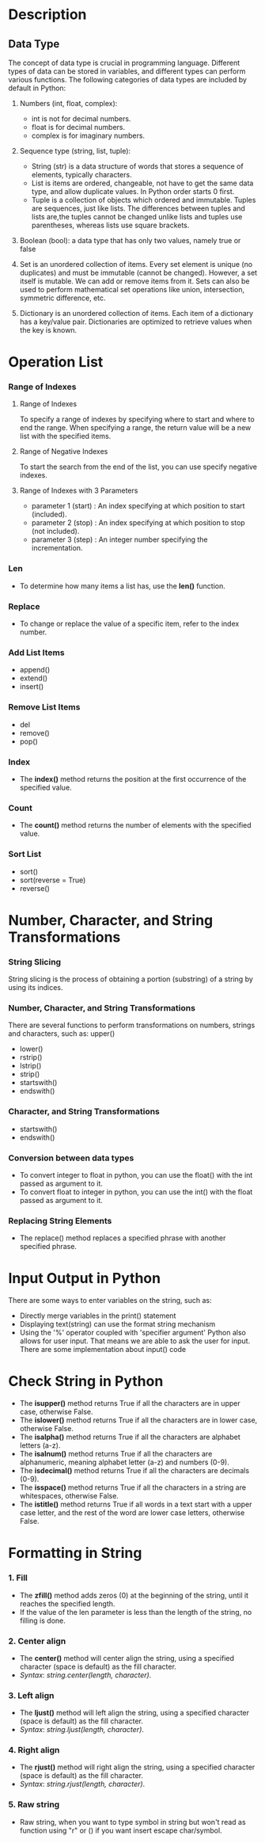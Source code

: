 # Description

## **Data Type**

The concept of data type is crucial in programming language.
Different types of data can be stored in variables, and different types can perform various functions.
The following categories of data types are included by default in Python:

1. Numbers (int, float, complex):

   -	int is not for decimal numbers.
   -	float is for decimal numbers.
   - complex is for imaginary numbers.

2. Sequence type (string, list, tuple):

    - String (str) is  a data structure of words that stores a sequence of elements, typically characters.
    - List  is items are ordered, changeable, not have to get the same data type, and allow duplicate values. In Python order starts 0 first.
    - Tuple is a collection of objects which ordered and immutable. Tuples are sequences, just like lists. The differences between tuples and lists are,the tuples cannot     be changed unlike lists and tuples use parentheses, whereas lists use square brackets.

3. Boolean (bool): a data type that has only two values, namely true or false

4. Set is an unordered collection of items. Every set element is unique (no duplicates) and must be immutable (cannot be changed).
   However, a set itself is mutable. We can add or remove items from it.
   Sets can also be used to perform mathematical set operations like union, intersection, symmetric difference, etc.

5. Dictionary is an unordered collection of items. Each item of a dictionary has a key/value pair.
   Dictionaries are optimized to retrieve values when the key is known.

# Operation List

### **Range of Indexes**
1. Range of Indexes
   
   To specify a range of indexes by specifying where to start and where to end the range. When specifying a range, the return value will be a new list with the specified items.

2. Range of Negative Indexes

   To start the search from the end of the list, you can use specify negative indexes.

3. Range of Indexes with 3 Parameters
   - parameter 1 (start) : An index specifying at which position to start (included).
   - parameter 2 (stop) : An index specifying at which position to stop (not included).
   - parameter 3 (step) : An integer number specifying the incrementation.

### **Len**

   - To determine how many items a list has, use the **len()** function.

### **Replace**
- To change or replace the value of a specific item, refer to the index number.

### **Add List Items**
- append()
- extend()
- insert()

### **Remove List Items**
- del
- remove()
- pop()

### **Index**
- The **index()** method returns the position at the first occurrence of the specified value.

### **Count**
- The **count()** method returns the number of elements with the specified value.

### **Sort List**
- sort()
- sort(reverse = True)
- reverse()

# Number, Character, and String Transformations

### **String Slicing**
String slicing is the process of obtaining a portion (substring) of a string by using its indices.

### **Number, Character, and String Transformations**
There are several functions to perform transformations on numbers, strings and characters, such as:
upper()
- lower()
- rstrip()
- lstrip()
- strip()
- startswith()
- endswith()

### **Character, and String Transformations**
- startswith()
- endswith()

### **Conversion between data types**
- To convert integer to float in python, you can use the float() with the int passed as argument to it.
- To convert float to integer in python, you can use the int() with the float passed as argument to it.

### **Replacing String Elements**
- The replace() method replaces a specified phrase with another specified phrase.

# Input Output in Python
There are some ways to enter variables on the string, such as:
- Directly merge variables in the print() statement
- Displaying text(string) can use the format string mechanism
- Using the '%' operator coupled with 'specifier argument' 
Python also allows for user input. That means we are able to ask the user for input. 
There are some implementation about input() code


# Check String in Python
- The **isupper()** method returns True if all the characters are in upper case, otherwise False.
- The **islower()** method returns True if all the characters are in lower case, otherwise False.
- The **isalpha()** method returns True if all the characters are alphabet letters (a-z).
- The **isalnum()** method returns True if all the characters are alphanumeric, meaning alphabet letter (a-z) and numbers (0-9).
- The **isdecimal()** method returns True if all the characters are decimals (0-9).
- The **isspace()** method returns True if all the characters in a string are whitespaces, otherwise False.
- The **istitle()** method returns True if all words in a text start with a upper case letter, and the rest of the word are lower case letters, otherwise False.

# Formatting in String
### 1.	Fill
- The **zfill()** method adds zeros (0) at the beginning of the string, until it reaches the specified length.
- If the value of the len parameter is less than the length of the string, no filling is done.
### 2.	Center align
- The **center()** method will center align the string, using a specified character (space is default) as the fill character. 
- _Syntax_: _string.center(length, character)_.
### 3.	Left align
- The **ljust()** method will left align the string, using a specified character (space is default) as the fill character.
- _Syntax_: _string.ljust(length, character)_.
### 4.	Right align
- The **rjust()** method will right align the string, using a specified character (space is default) as the fill character.
- _Syntax_: _string.rjust(length, character)_.
### 5.	Raw string
- Raw string, when you want to type symbol in string but won't read as function using "r" or (\) if you want insert escape char/symbol.


